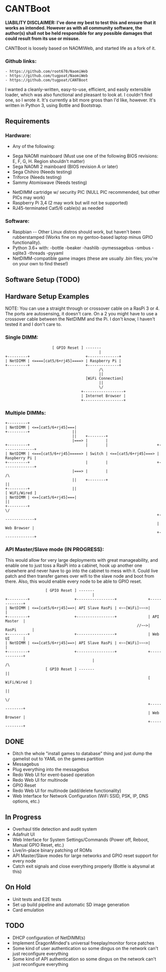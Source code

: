 CANTBoot
========
********LIABILITY DISCLAIMER: I've done my best to test this and ensure that it works as intended. However as with all community software, the author(s) shall not be held responsible for any possible damages that could result from its use or misuse.********


CANTBoot is loosely based on NAOMIWeb, and started life as a fork of it.
### Github links:
    - https://github.com/root670/NaomiWeb
    - https://github.com/tugpoat/NaomiWeb
    - https://github.com/tugpoat/CANTBoot

I wanted a cleanly-written, easy-to-use, efficient, and easily extensible loader, which was also functional and pleasant to look at.
I couldn't find one, so I wrote it. It's currently a bit more gross than I'd like, however.
It's written in Python 3, using Bottle and Bootstrap.



Requirements
------------
### Hardware:
 * Any of the following:
  - Sega NAOMI mainboard (Must use one of the following BIOS revisions: E, F, G, H. Region shouldn't matter)
  - Sega NAOMI 2 mainboard (BIOS revision A or later)
  - Sega Chihiro (Needs testing)
  - Triforce (Needs testing)
  - Sammy Atomiswave (Needs testing)

 * NetDIMM cartridge w/ security PIC (NULL PIC recommended, but other PICs may work)
 * Raspberry Pi 3,4 (2 may work but will not be supported)
 * RJ45-terminated Cat5/6 cable(s) as needed

### Software:
 * Raspbian -- Other Linux distros should work, but haven't been rubberstamped (Works fine on my gentoo-based laptop minus GPIO functionality).
 * Python 3.6+ with:
  -bottle
  -beaker
  -hashlib
  -pymessagebus
  -smbus
  -sqlite3
  -threads
  -pyyaml
 * NetDIMM-compatible game images (these are usually .bin files; you're on your own to find these!)

Software Setup (TODO)
---------------------

Hardware Setup Examples
-----------------------
NOTE: You can use a straight through or crossover cable on a RasPi 3 or 4. The ports are autosensing, it doesn't care.
      On a 2 you might have to use a crossover cable between the NetDIMM and the Pi. I don't know, I haven't tested it and I don't care to.

### Single DIMM:

                         [ GPIO Reset ] -------
                                              |
    +---------+                         +--------------+
    | NetDIMM | <====[cat5/6+rj45]====> | Raspberry Pi |
    +---------+                         +--------------+
                                              /\
                                              ||
                                        [WiFi Connection]
                                              ||
                                              \/
                                      +------------------+
                                      | Internet Browser |
                                      +------------------+

### Multiple DIMMs:

    +---------+
    | NetDIMM | <==[cat5/6+rj45]===|
    +---------+                   ||
                                  ||    +--------+
                                  |===> |        |
    +---------+                         |        |                      +--------------+
    | NetDIMM | <===[cat5/6+rj45]=====> | Switch | <==[cat5/6+rj45]===> | Raspberry Pi |
    +---------+                         |        |                      +--------------+
                                  |===> |        |                             /\
                                  ||    +--------+                             ||
    +---------+                   ||                                      [ WiFi/Wired ]
    | NetDIMM | <==[cat5/6+rj45]===|                                           ||
    +---------+                                                                \/
                                                                        +--------------+
                                                                        |  Web Browser |
                                                                        +--------------+

### API Master/Slave mode (IN PROGRESS):
This would allow for very large deployments with great manageability, and enable one to just toss a RasPi into a cabinet, hook up another one elsewhere and never have to go into the cabinet to mess with it. Could live patch and then transfer games over wifi to the slave node and boot from there. Also, this would enable every node to be able to GPIO reset.

                      [ GPIO Reset ] -------
                                           |
    +---------+                    +-----------------+              +-------------+
    | NetDIMM | <==[cat5/6+rj45]==>| API Slave RasPi | <~~[WiFi]~~~>|             |
    +---------+                    +-----------------+              | API Master  |
                                                               //~~>| RasPi       |
    +---------+                    +-----------------+              | Web UI      |
    | NetDIMM | <==[cat5/6+rj45]==>| API Slave RasPi | <~~[WiFi]~~~>|             |
    +---------+                    +-----------------+              +-------------+
                                           |                              /\
                      [ GPIO Reset ] -------                              ||
                                                                    [ WiFi/Wired ]
                                                                          ||
                                                                          \/
                                                                    +-------------+
                                                                    | Web Browser |
                                                                    +-------------+

DONE
----
 * Ditch the whole "install games to database" thing and just dump the gamelist out to YAML on the games partition
 * Messagebus
 * Plug everything into the messagebus
 * Redo Web UI for event-based operation
 * Redo Web UI for multinode
 * GPIO Reset
 * Redo Web UI for multinode (add/delete functionality)
 * Web Interface for Network Configuration (WiFi SSID, PSK, IP, DNS options, etc.)

In Progress
----
  * Overhaul title detection and audit system
  * Adafruit UI
  * Web Interface for System Settings/Commands (Power off, Reboot, Manual GPIO Reset, etc.)
  * Live/in-place binary patching of ROMs
  * API Master/Slave modes for large networks and GPIO reset support for every node
  * Catch exit signals and close everything properly (Bottle is abysmal at this)

On Hold
----
  * Unit tests and E2E tests
  * Set up build pipeline and automatic SD image generation
  * Card emulation

TODO
----
 * DHCP configuration of NetDIMM(s)
 * Implement DragonMinded's universal freeplay/monitor force patches
 * Some kind of user authentication so some dingus on the network can't just reconfigure everything
 * Some kind of API authentication so some dingus on the network can't just reconfigure everything
